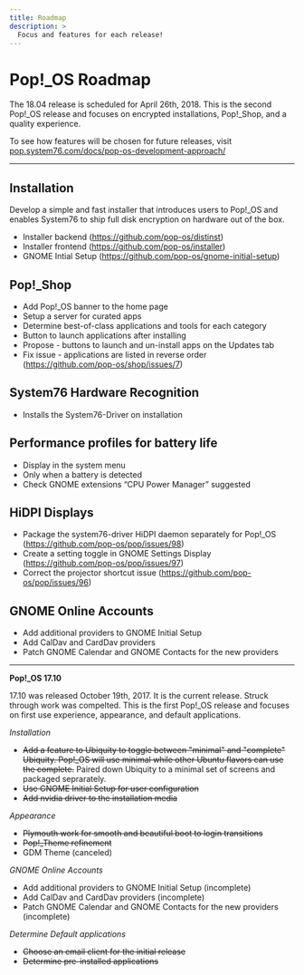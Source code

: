 ```yaml
---
title: Roadmap
description: >
  Focus and features for each release!
---
```

# Pop!\_OS Roadmap

The 18.04 release is scheduled for April 26th, 2018. This is the second Pop!\_OS release and focuses on encrypted installations, Pop!\_Shop, and a quality experience.

To see how features will be chosen for future releases, visit [pop.system76.com/docs/pop-os-development-approach/](/docs/pop-os-development-approach/)

---

## Installation

Develop a simple and fast installer that introduces users to Pop!\_OS and enables System76 to ship full disk encryption on hardware out of the box.

* Installer backend (https://github.com/pop-os/distinst)
* Installer frontend (https://github.com/pop-os/installer)
* GNOME Intial Setup (https://github.com/pop-os/gnome-initial-setup)

## Pop!\_Shop

* Add Pop!\_OS banner to the home page
* Setup a server for curated apps
* Determine best-of-class applications and tools for each category
* Button to launch applications after installing
* Propose - buttons to launch and un-install apps on the Updates tab
* Fix issue - applications are listed in reverse order (https://github.com/pop-os/shop/issues/7)

## System76 Hardware Recognition

* Installs the System76-Driver on installation

## Performance profiles for battery life

* Display in the system menu
* Only when a battery is detected
* Check GNOME extensions “CPU Power Manager” suggested

## HiDPI Displays

* Package the system76-driver HiDPI daemon separately for Pop!\_OS (https://github.com/pop-os/pop/issues/98)
* Create a setting toggle in GNOME Settings Display (https://github.com/pop-os/pop/issues/97)
* Correct the projector shortcut issue (https://github.com/pop-os/pop/issues/96)

## GNOME Online Accounts

* Add additional providers to GNOME Initial Setup
* Add CalDav and CardDav providers
* Patch GNOME Calendar and GNOME Contacts for the new providers

---

**Pop!\_OS 17.10**

17.10 was released October 19th, 2017. It is the current release. Struck through work was compelted. This is the first Pop!\_OS release and focuses on first use experience, appearance, and default applications.

*Installation*

* ~~Add a feature to Ubiquity to toggle between "minimal" and "complete" Ubiquity. Pop!\_OS will use minimal while other Ubuntu flavors can use the complete.~~ Paired down Ubiquity to a minimal set of screens and packaged seprarately.
* ~~Use GNOME Initial Setup for user configuration~~
* ~~Add nvidia driver to the installation media~~

*Appearance*

* ~~Plymouth work for smooth and beautiful boot to login transitions~~
* ~~Pop!\_Theme refinement~~
* GDM Theme (canceled)

*GNOME Online Accounts*

* Add additional providers to GNOME Initial Setup (incomplete)
* Add CalDav and CardDav providers (incomplete)
* Patch GNOME Calendar and GNOME Contacts for the new providers (incomplete)

*Determine Default applications*

* ~~Choose an email client for the initial release~~
* ~~Determine pre-installed applications~~
